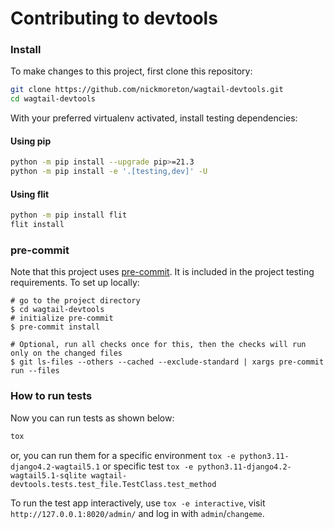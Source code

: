 # Contributing to devtools

<!-- ## Contributing -->

<!-- ## Links

- [Documentation](https://github.com/nickmoreton/wagtail-devtools/blob/main/README.md)
- [Changelog](https://github.com/nickmoreton/wagtail-devtools/blob/main/CHANGELOG.md)
- [Contributing](https://github.com/nickmoreton/wagtail-devtools/blob/main/CONTRIBUTING.md)
- [Discussions](https://github.com/nickmoreton/wagtail-devtools/discussions)
- [Security](https://github.com/nickmoreton/wagtail-devtools/security) -->

### Install

To make changes to this project, first clone this repository:

```sh
git clone https://github.com/nickmoreton/wagtail-devtools.git
cd wagtail-devtools
```

With your preferred virtualenv activated, install testing dependencies:

#### Using pip

```sh
python -m pip install --upgrade pip>=21.3
python -m pip install -e '.[testing,dev]' -U
```

#### Using flit

```sh
python -m pip install flit
flit install
```

### pre-commit

Note that this project uses [pre-commit](https://github.com/pre-commit/pre-commit).
It is included in the project testing requirements. To set up locally:

```shell
# go to the project directory
$ cd wagtail-devtools
# initialize pre-commit
$ pre-commit install

# Optional, run all checks once for this, then the checks will run only on the changed files
$ git ls-files --others --cached --exclude-standard | xargs pre-commit run --files
```

### How to run tests

Now you can run tests as shown below:

```sh
tox
```

or, you can run them for a specific environment `tox -e python3.11-django4.2-wagtail5.1` or specific test
`tox -e python3.11-django4.2-wagtail5.1-sqlite wagtail-devtools.tests.test_file.TestClass.test_method`

To run the test app interactively, use `tox -e interactive`, visit `http://127.0.0.1:8020/admin/` and log in with `admin`/`changeme`.
